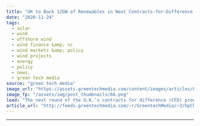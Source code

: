 ```yaml
---
title: "UK to Back 12GW of Renewables in Next Contracts-for-Difference Auction"
date: "2020-11-24"
tags: 
  - solar
  - wind
  - offshore wind
  - wind finance &amp; vc
  - wind markets &amp; policy
  - wind projects
  - energy
  - policy
  - news,
  - green tech media
source: "green tech media"
image_url: "https://assets.greentechmedia.com/content/images/articles/Offshore_Wind_Walney_Orsted_UK_Turbines_XL.jpg"
image_fp: "/assets/img/post_thumbnails/66.png"
lead: "The next round of the U.K.’s contracts for difference (CFD) program will support up to 12 gigawatts of renewable power projects, the government has announced. An increase in the size of the next round was hinted at by Prime Minister Boris Johnson in  ..."
article_url: "http://feeds.greentechmedia.com/~r/GreentechMedia/~3/hpCh12Y0s6s/uk-to-back-12gw-of-renewables-in-next-auction"
---
```


---

